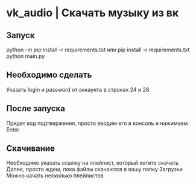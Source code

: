 # vk_audio | Скачать музыку из вк
<h2>Запуск</h2>
python -m pip install -r requirements.txt или pip install -r requirements.txt<br>
python main.py
<h2>Необходимо сделать</h2>
Указать login и password от аккаунта в строках 24 и 28
<h2>После запуска</h2>
Придет код подтвержения, просто вводим его в консоль и нажимаем Enter
<h2>Скачивание</h2>
Необходимо указать ссылку на плейлист, который хотите скачать<br>
Далее, просто ждем, пока файлы скачаются в вашу папку Загрузки<br>
Можно качать несколько плейлистов
